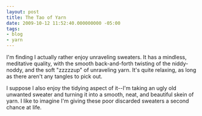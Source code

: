 ```yaml
---
layout: post
title: The Tao of Yarn
date: 2009-10-12 11:52:40.000000000 -05:00
tags:
- blog
- yarn
---
```

I'm finding I actually rather enjoy unraveling sweaters. It has a mindless, meditative quality, with the smooth back-and-forth twisting of the niddy-noddy, and the soft "zzzzzup" of unraveling yarn. It's quite relaxing, as long as there aren't any tangles to pick out.

I suppose I also enjoy the tidying aspect of it--I'm taking an ugly old unwanted sweater and turning it into a smooth, neat, and beautiful skein of yarn. I like to imagine I'm giving these poor discarded sweaters a second chance at life.

